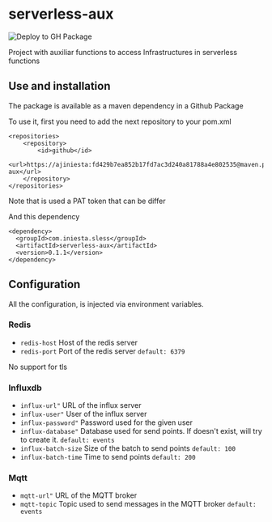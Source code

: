 # serverless-aux

![Deploy to GH Package](https://github.com/ajiniesta/serverless-aux/workflows/Deploy%20to%20GH%20Package/badge.svg)

Project with auxiliar functions to access Infrastructures in serverless functions

## Use and installation

The package is available as a maven dependency in a Github Package

To use it, first you need to add the next repository to your pom.xml

```
<repositories>
    <repository>
        <id>github</id>
        <url>https://ajiniesta:fd429b7ea852b17fd7ac3d240a81788a4e802535@maven.pkg.github.com/ajiniesta/serverless-aux</url>
    </repository>
</repositories>
```
Note that is used a PAT token that can be differ

And this dependency

```
<dependency>
  <groupId>com.iniesta.sless</groupId>
  <artifactId>serverless-aux</artifactId>
  <version>0.1.1</version>
</dependency>
```

## Configuration

All the configuration, is injected via environment variables.

### Redis

- `redis-host`  Host of the redis server
- `redis-port`  Port of the redis server `default: 6379`

No support for tls

### Influxdb

- `influx-url"`  URL of the influx server
- `influx-user"`  User of the influx server
- `influx-password"`  Password used for the given user
- `influx-database"`  Database used for send points. If doesn't exist, will try to create it. `default: events`
- `influx-batch-size` Size of the batch to send points `default: 100`
- `influx-batch-time` Time to send points `default: 200`

### Mqtt

- `mqtt-url"`  URL of the MQTT broker
- `mqtt-topic`  Topic used to send messages in the MQTT broker `default: events`
